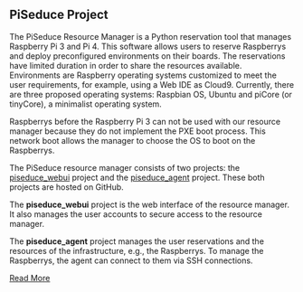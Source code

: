 ## PiSeduce Project

The PiSeduce Resource Manager is a Python reservation tool that manages Raspberry Pi 3 and Pi 4.
This software allows users to reserve Raspberrys and deploy preconfigured environments on their
boards. The reservations have limited duration in order to share the resources available.
Environments are Raspberry operating systems customized to meet the user requirements, for example,
using a Web IDE as Cloud9. Currently, there are three proposed operating systems: Raspbian OS,
Ubuntu and piCore (or tinyCore), a minimalist operating system.

Raspberrys before the Raspberry Pi 3 can not be used with our resource manager because they do not
implement the PXE boot process. This network boot allows the manager to choose the OS to boot on the
Raspberrys.

The PiSeduce resource manager consists of two projects: the
[piseduce_webui](https://github.com/remyimt/piseduce_webui) project and the
[piseduce_agent](https://github.com/remyimt/piseduce_agent) project. These both projects are hosted
on GitHub.

The **piseduce_webui** project is the web interface of the resource manager. It also manages the
user accounts to secure access to the resource manager.

The **piseduce_agent** project manages the user reservations and the resources of the
infrastructure, e.g., the Raspberrys. To manage the Raspberrys, the agent can connect to them via
SSH connections.

[Read More](https://doc.seduce.fr/2021-07-22-manager-basis/)
